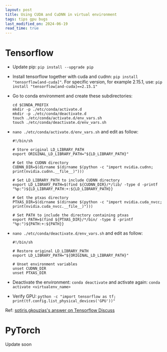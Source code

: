 ```yaml
---
layout: post
title: Using CUDA and CuDNN in virtual environment
tags: tips gpu bugs
last_modified_on: 2024-06-19
read_time: true
---
```


# Tensorflow
* Update pip: `pip install --upgrade pip`
* Install tensorflow together with cuda and cudnn: `pip install "tensorflow[and-cuda]"`. For specific version, for example 2.15.1, use: `pip install "tensorflow[and-cuda]==2.15.1"`
* Go to conda environment and create these subdirectories:
    ```
    cd $CONDA_PREFIX
    mkdir -p ./etc/conda/activate.d
    mkdir -p ./etc/conda/deactivate.d
    touch ./etc/conda/activate.d/env_vars.sh
    touch ./etc/conda/deactivate.d/env_vars.sh
    ```

* `nano ./etc/conda/activate.d/env_vars.sh` and edit as follow:
    ```
    #!/bin/sh

    # Store original LD_LIBRARY_PATH 
    export ORIGINAL_LD_LIBRARY_PATH="${LD_LIBRARY_PATH}" 

    # Get the CUDNN directory 
    CUDNN_DIR=$(dirname $(dirname $(python -c "import nvidia.cudnn; print(nvidia.cudnn.__file__)")))

    # Set LD_LIBRARY_PATH to include CUDNN directory
    export LD_LIBRARY_PATH=$(find ${CUDNN_DIR}/*/lib/ -type d -printf "%p:")${LD_LIBRARY_PATH:+:${LD_LIBRARY_PATH}}

    # Get the ptxas directory  
    PTXAS_DIR=$(dirname $(dirname $(python -c "import nvidia.cuda_nvcc; print(nvidia.cuda_nvcc.__file__)")))

    # Set PATH to include the directory containing ptxas
    export PATH=$(find ${PTXAS_DIR}/*/bin/ -type d -printf "%p:")${PATH:+:${PATH}}
    ```

* `nano ./etc/conda/deactivate.d/env_vars.sh` and edit as follow:
    ```
    #!/bin/sh

    # Restore original LD_LIBRARY_PATH
    export LD_LIBRARY_PATH="${ORIGINAL_LD_LIBRARY_PATH}"

    # Unset environment variables
    unset CUDNN_DIR
    unset PTXAS_DIR
    ```

* Deactivate the environment: `conda deactivate` and activate again: `conda activate <virtualenv_name>`

* Verify GPU: `python -c "import tensorflow as tf; print(tf.config.list_physical_devices('GPU'))"
`

Ref: [sotiris.gkouzias's answer on Tensorflow Discuss](https://discuss.tensorflow.org/t/what-versions-of-cuda-and-cudnn-are-required-for-tensorflow-2-16/24711/3?u=hoa_nguyen)

# PyTorch
Update soon